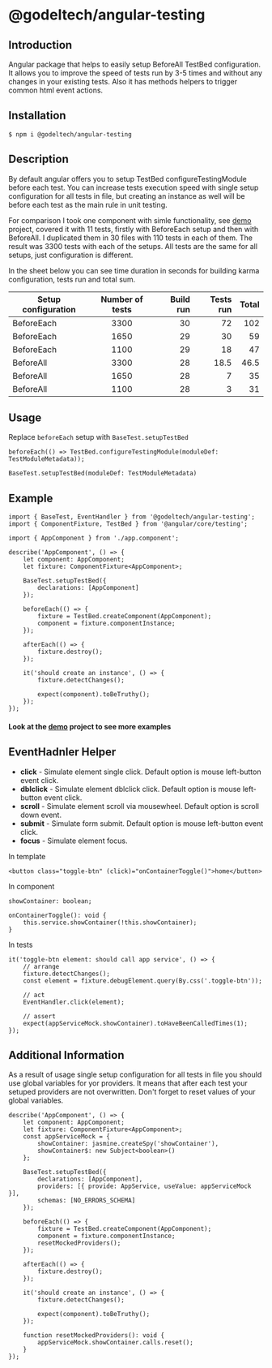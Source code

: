 # @godeltech/angular-testing

## Introduction

Angular package that helps to easily setup BeforeAll TestBed configuration. It allows you to improve the speed of tests run by 3-5 times and without any changes in your existing tests.
Also it has methods helpers to trigger common html event actions.

## Installation

```
$ npm i @godeltech/angular-testing
```

## Description

By default angular offers you to setup TestBed configureTestingModule before each test. You can increase tests execution speed with single setup configuration for all tests in file, but creating an instance as well will be before each test as the main rule in unit testing.

For comparison I took one component with simle functionality, see [demo](https://github.com/GodelTech/angular-testing/tree/master/src) project, covered it with 11 tests, firstly with BeforeEach setup and then with BeforeAll. I duplicated them in 30 files with 110 tests in each of them. The result was 3300 tests with each of the setups. All tests are the same for all setups, just configuration is different.

In the sheet below you can see time duration in seconds for building karma configuration, tests run and total sum.

| Setup configuration | Number of tests | Build run | Tests run | Total |
| ------------- |:---------------:| ---------:|----------:|------:|
| BeforeEach    | 3300            | 30        | 72        | 102   |
| BeforeEach    | 1650            | 29        | 30        | 59    |
| BeforeEach    | 1100            | 29        | 18        | 47    |
| BeforeAll     | 3300            | 28        | 18.5      | 46.5  |
| BeforeAll     | 1650            | 28        | 7         | 35    |
| BeforeAll     | 1100            | 28        | 3         | 31    |

## Usage

Replace `beforeEach` setup with `BaseTest.setupTestBed`
```
beforeEach(() => TestBed.configureTestingModule(moduleDef: TestModuleMetadata));
```

```
BaseTest.setupTestBed(moduleDef: TestModuleMetadata)
```

## Example

```
import { BaseTest, EventHandler } from '@godeltech/angular-testing';
import { ComponentFixture, TestBed } from '@angular/core/testing';

import { AppComponent } from './app.component';

describe('AppComponent', () => {
    let component: AppComponent;
    let fixture: ComponentFixture<AppComponent>;

    BaseTest.setupTestBed({
        declarations: [AppComponent]
    });

    beforeEach(() => {
        fixture = TestBed.createComponent(AppComponent);
        component = fixture.componentInstance;
    });

    afterEach(() => {
        fixture.destroy();
    });

    it('should create an instance', () => {
        fixture.detectChanges();

        expect(component).toBeTruthy();
    });
});
```

#### Look at the [demo](https://github.com/GodelTech/angular-testing/tree/master/src) project to see more examples

## EventHadnler Helper

* **click** - Simulate element single click. Default option is mouse left-button event click.
* **dblclick** - Simulate element dblclick click. Default option is mouse left-button event click.
* **scroll** - Simulate element scroll via mousewheel. Default option is scroll down event.
* **submit** - Simulate form submit. Default option is mouse left-button event click.
* **focus** - Simulate element focus.

In template
```
<button class="toggle-btn" (click)="onContainerToggle()">home</button>
```

In component
```
showContainer: boolean;

onContainerToggle(): void {
    this.service.showContainer(!this.showContainer);
}
```

In tests
```
it('toggle-btn element: should call app service', () => {
    // arrange
    fixture.detectChanges();
    const element = fixture.debugElement.query(By.css('.toggle-btn'));

    // act
    EventHandler.click(element);

    // assert
    expect(appServiceMock.showContainer).toHaveBeenCalledTimes(1);
});
```

## Additional Information

As a result of usage single setup configuration for all tests in file you should use global variables for yor providers. It means that after each test your setuped providers are not overwritten. Don't forget to reset values of your global variables.

```
describe('AppComponent', () => {
    let component: AppComponent;
    let fixture: ComponentFixture<AppComponent>;
    const appServiceMock = {
        showContainer: jasmine.createSpy('showContainer'),
        showContainer$: new Subject<boolean>()
    };

    BaseTest.setupTestBed({
        declarations: [AppComponent],
        providers: [{ provide: AppService, useValue: appServiceMock }],
        schemas: [NO_ERRORS_SCHEMA]
    });

    beforeEach(() => {
        fixture = TestBed.createComponent(AppComponent);
        component = fixture.componentInstance;
        resetMockedProviders();
    });

    afterEach(() => {
        fixture.destroy();
    });
    
    it('should create an instance', () => {
        fixture.detectChanges();

        expect(component).toBeTruthy();
    });
    
    function resetMockedProviders(): void {
        appServiceMock.showContainer.calls.reset();
    }
});
```
